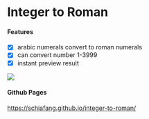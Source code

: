 # Integer to Roman


#### Features
- [x] arabic numerals convert to roman numerals 
- [x] can convert number 1-3999
- [x] instant preview result

![](https://i.imgur.com/6cpAZYo.png)


#### Github Pages
https://schiafang.github.io/integer-to-roman/
